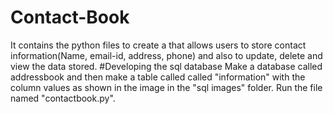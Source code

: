 # Contact-Book
It contains the python files to create a that allows users to store contact information(Name, email-id, address, phone) and also to update, delete and view the data stored.
#Developing the sql database
Make a database called addressbook and then make a table called called "information" with the column values as shown in the image in the "sql images" folder.
Run the file named "contactbook.py".
